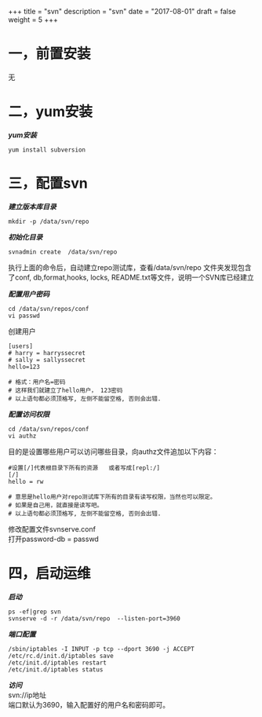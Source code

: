 +++
title = "svn"
description = "svn"
date = "2017-08-01"
draft = false
weight = 5
+++

# 一，前置安装
无
# 二，yum安装 

***yum安装***  
```
yum install subversion
```

# 三，配置svn

***建立版本库目录***  
```
mkdir -p /data/svn/repo
```

***初始化目录***   
```
svnadmin create  /data/svn/repo
```
执行上面的命令后，自动建立repo测试库，查看/data/svn/repo 文件夹发现包含了conf, db,format,hooks, locks, README.txt等文件，说明一个SVN库已经建立

***配置用户密码***  
```
cd /data/svn/repos/conf
vi passwd
```

创建用户  
```
[users]
# harry = harryssecret
# sally = sallyssecret
hello=123

# 格式：用户名=密码
# 这样我们就建立了hello用户， 123密码
# 以上语句都必须顶格写, 左侧不能留空格, 否则会出错.
```

***配置访问权限***  
```
cd /data/svn/repos/conf
vi authz
```

目的是设置哪些用户可以访问哪些目录，向authz文件追加以下内容：  
```
#设置[/]代表根目录下所有的资源   或者写成[repl:/]
[/]
hello = rw

# 意思是hello用户对repo测试库下所有的目录有读写权限，当然也可以限定。
# 如果是自己用，就直接是读写吧。
# 以上语句都必须顶格写, 左侧不能留空格, 否则会出错.
```

修改配置文件svnserve.conf  
打开password-db = passwd  

# 四，启动运维
***启动***  
```
ps -ef|grep svn
svnserve -d -r /data/svn/repo  --listen-port=3960 
```
***端口配置***   
```
/sbin/iptables -I INPUT -p tcp --dport 3690 -j ACCEPT
/etc/rc.d/init.d/iptables save
/etc/init.d/iptables restart
/etc/init.d/iptables status
```

***访问***  
svn://ip地址  
端口默认为3690，输入配置好的用户名和密码即可。